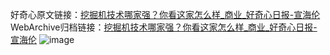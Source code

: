 好奇心原文链接：[挖掘机技术哪家强？你看这家怎么样_商业_好奇心日报-宣海伦](https://www.qdaily.com/articles/5657.html)
WebArchive归档链接：[挖掘机技术哪家强？你看这家怎么样_商业_好奇心日报-宣海伦](http://web.archive.org/web/20190623165232/https://www.qdaily.com/articles/5657.html)
![image](http://ww3.sinaimg.cn/large/007d5XDply1g3w8y0iewsj30u043ttvm)